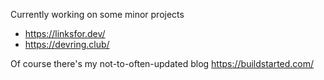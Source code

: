 Currently working on some minor projects

* https://linksfor.dev/
* https://devring.club/

Of course there's my not-to-often-updated blog https://buildstarted.com/
